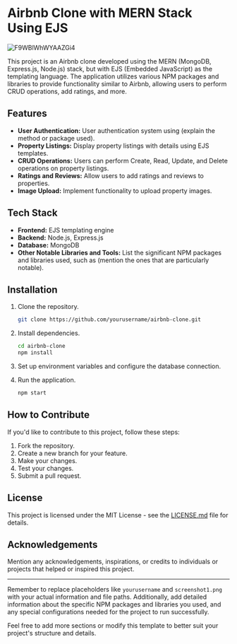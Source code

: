 # Airbnb Clone with MERN Stack Using EJS

![F9WBlWhWYAAZGi4](https://github.com/sarthaksharma27/Airbnb-clone/assets/130299888/7e367716-811c-4bd9-b616-2c0e437318c4)


This project is an Airbnb clone developed using the MERN (MongoDB, Express.js, Node.js) stack, but with EJS (Embedded JavaScript) as the templating language. The application utilizes various NPM packages and libraries to provide functionality similar to Airbnb, allowing users to perform CRUD operations, add ratings, and more.

## Features

- **User Authentication:** User authentication system using (explain the method or package used).
- **Property Listings:** Display property listings with details using EJS templates.
- **CRUD Operations:** Users can perform Create, Read, Update, and Delete operations on property listings.
- **Ratings and Reviews:** Allow users to add ratings and reviews to properties.
- **Image Upload:** Implement functionality to upload property images.

## Tech Stack

- **Frontend:** EJS templating engine
- **Backend:** Node.js, Express.js
- **Database:** MongoDB
- **Other Notable Libraries and Tools:** List the significant NPM packages and libraries used, such as (mention the ones that are particularly notable).

## Installation

1. Clone the repository.
   ```bash
   git clone https://github.com/yourusername/airbnb-clone.git
   ```

2. Install dependencies.
   ```bash
   cd airbnb-clone
   npm install
   ```

3. Set up environment variables and configure the database connection.

4. Run the application.
   ```bash
   npm start
   ```
## How to Contribute

If you'd like to contribute to this project, follow these steps:

1. Fork the repository.
2. Create a new branch for your feature.
3. Make your changes.
4. Test your changes.
5. Submit a pull request.

## License

This project is licensed under the MIT License - see the [LICENSE.md](LICENSE.md) file for details.

## Acknowledgements

Mention any acknowledgements, inspirations, or credits to individuals or projects that helped or inspired this project.

---

Remember to replace placeholders like `yourusername` and `screenshot1.png` with your actual information and file paths. Additionally, add detailed information about the specific NPM packages and libraries you used, and any special configurations needed for the project to run successfully.

Feel free to add more sections or modify this template to better suit your project's structure and details.
